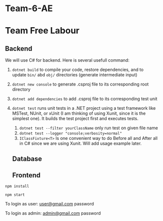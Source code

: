 # Team-6-AE

# Team Free Labour

## Backend

We will use C# for backend. Here is several usefull command:

1. `dotnet build` to compile your code, restore dependencies, and to update `bin/` abd `obj/` directories (generate intermediate input)

1. `dotnet new console` to generate .csproj file to its corresponding root directory

1. `dotnet add dependencies` to add .csproj file to its corresponding test unit

1. `dotnet test` runs unit tests in a .NET project using a test framework like MSTest, NUnit, or xUnit (I am thinking of using Xunit, since it is the simplest one). It builds the test project first and executes tests.  
    1. `dotnet test --filter yourClassName` only run test on given file name
    1. `dotnet test --logger "console;verbosity=normal"`
    1. `IClassFixture<T>` Is one convenient way to do Before all and After all in C# since we are using Xunit. Will add usage example later.

    ## Database

    ## Frontend

`npm install`

`npm start`

To login as user:
user@gmail.com
password

To login as admin:
admin@gmail.com
password
